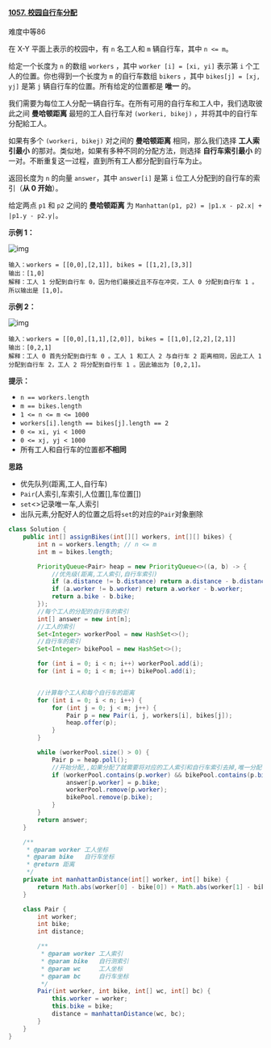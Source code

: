 #### [1057. 校园自行车分配](https://leetcode-cn.com/problems/campus-bikes/)

难度中等86

在 X-Y 平面上表示的校园中，有 `n` 名工人和 `m` 辆自行车，其中 `n <= m`。

给定一个长度为 `n` 的数组 `workers` ，其中 `worker [i] = [xi, yi]` 表示第 `i` 个工人的位置。你也得到一个长度为 `m` 的自行车数组 `bikers`
，其中 `bikes[j] = [xj, yj]` 是第 `j` 辆自行车的位置。所有给定的位置都是 **唯一** 的。

我们需要为每位工人分配一辆自行车。在所有可用的自行车和工人中，我们选取彼此之间 **曼哈顿距离** 最短的工人自行车对 `(workeri, bikej)` ，并将其中的自行车分配給工人。

如果有多个 `(workeri, bikej)` 对之间的 **曼哈顿距离** 相同，那么我们选择 **工人索引最小** 的那对。类似地，如果有多种不同的分配方法，则选择 **自行车索引最小**
的一对。不断重复这一过程，直到所有工人都分配到自行车为止。

返回长度为 `n` 的向量 `answer`，其中 `answer[i]` 是第 `i` 位工人分配到的自行车的索引（**从 0 开始**）。

给定两点 `p1` 和 `p2` 之间的 **曼哈顿距离** 为 `Manhattan(p1, p2) = |p1.x - p2.x| + |p1.y - p2.y|`。

**示例 1：**

![img](https://assets.leetcode.com/uploads/2019/03/06/1261_example_1_v2.png)

```
输入：workers = [[0,0],[2,1]], bikes = [[1,2],[3,3]]
输出：[1,0]
解释：工人 1 分配到自行车 0，因为他们最接近且不存在冲突，工人 0 分配到自行车 1 。所以输出是 [1,0]。
```

**示例 2：**

![img](https://assets.leetcode.com/uploads/2019/03/06/1261_example_2_v2.png)

```
输入：workers = [[0,0],[1,1],[2,0]], bikes = [[1,0],[2,2],[2,1]]
输出：[0,2,1]
解释：工人 0 首先分配到自行车 0 。工人 1 和工人 2 与自行车 2 距离相同，因此工人 1 分配到自行车 2，工人 2 将分配到自行车 1 。因此输出为 [0,2,1]。
```

**提示：**

- `n == workers.length`
- `m == bikes.length`
- `1 <= n <= m <= 1000`
- `workers[i].length == bikes[j].length == 2`
- `0 <= xi, yi < 1000`
- `0 <= xj, yj < 1000`
- 所有工人和自行车的位置都**不相同**

**思路**

- 优先队列(距离,工人,自行车)
- `Pair`(人索引,车索引,人位置[],车位置[])
- `set`<>记录唯一车,人索引
- 出队元素,分配好人的位置之后将`set`的对应的`Pair`对象删除

```java
class Solution {
    public int[] assignBikes(int[][] workers, int[][] bikes) {
        int n = workers.length; // n <= m
        int m = bikes.length;

        PriorityQueue<Pair> heap = new PriorityQueue<>((a, b) -> {
            //优先级(距离,工人索引,自行车索引)
            if (a.distance != b.distance) return a.distance - b.distance;
            if (a.worker != b.worker) return a.worker - b.worker;
            return a.bike - b.bike;
        });
        //每个工人的分配的自行车的索引
        int[] answer = new int[n];
        //工人的索引
        Set<Integer> workerPool = new HashSet<>();
        //自行车的索引
        Set<Integer> bikePool = new HashSet<>();

        for (int i = 0; i < n; i++) workerPool.add(i);
        for (int i = 0; i < m; i++) bikePool.add(i);


        //计算每个工人和每个自行车的距离
        for (int i = 0; i < n; i++) {
            for (int j = 0; j < m; j++) {
                Pair p = new Pair(i, j, workers[i], bikes[j]);
                heap.offer(p);
            }
        }

        while (workerPool.size() > 0) {
            Pair p = heap.poll();
            //开始分配,,如果分配了就需要将对应的工人索引和自行车索引去掉,唯一分配
            if (workerPool.contains(p.worker) && bikePool.contains(p.bike)) {
                answer[p.worker] = p.bike;
                workerPool.remove(p.worker);
                bikePool.remove(p.bike);
            }
        }
        return answer;
    }

    /**
     * @param worker 工人坐标
     * @param bike   自行车坐标
     * @return 距离
     */
    private int manhattanDistance(int[] worker, int[] bike) {
        return Math.abs(worker[0] - bike[0]) + Math.abs(worker[1] - bike[1]);
    }

    class Pair {
        int worker;
        int bike;
        int distance;

        /**
         * @param worker 工人索引
         * @param bike   自行测索引
         * @param wc     工人坐标
         * @param bc     自行车坐标
         */
        Pair(int worker, int bike, int[] wc, int[] bc) {
            this.worker = worker;
            this.bike = bike;
            distance = manhattanDistance(wc, bc);
        }
    }
}
```